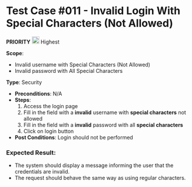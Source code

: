# Test Case #011 - Invalid Login With Special Characters (Not Allowed)
 **PRIORITY** <img src="https://i.postimg.cc/y6bMbpH8/ta2.png" width="20"/> Highest

**Scope**: 
- Invalid username with Special Characters (Not Allowed) 
- Invalid password with All Special Characters

**Type**: Security
- **Preconditions**: N/A
- **Steps**:
  1. Access the login page
  2. Fill in the field with a **invalid** username with **special characters** not allowed
  3. Fill in the field with a **invalid** password with all **special characters** 
  4. Click on login button
- **Post Conditions**: Login should not be performed

### **Expected Result**: 
- The system should display a message informing the user that the credentials are invalid.
- The request should behave the same way as using regular characters.